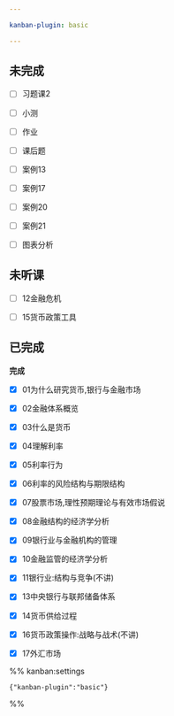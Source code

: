```yaml
---

kanban-plugin: basic

---
```


## 未完成

- [ ] 习题课2
- [ ] 小测
- [ ] 作业
- [ ] 课后题
- [ ] 案例13
- [ ] 案例17
- [ ] 案例20
- [ ] 案例21
- [ ] 图表分析


## 未听课

- [ ] 12金融危机
- [ ] 15货币政策工具


## 已完成

**完成**
- [x] 01为什么研究货币,银行与金融市场
- [x] 02金融体系概览
- [x] 03什么是货币
- [x] 04理解利率
- [x] 05利率行为
- [x] 06利率的风险结构与期限结构
- [x] 07股票市场,理性预期理论与有效市场假说
- [x] 08金融结构的经济学分析
- [x] 09银行业与金融机构的管理
- [x] 10金融监管的经济学分析
- [x] 11银行业:结构与竞争(不讲)
- [x] 13中央银行与联邦储备体系
- [x] 14货币供给过程
- [x] 16货币政策操作:战略与战术(不讲)
- [x] 17外汇市场




%% kanban:settings
```
{"kanban-plugin":"basic"}
```
%%